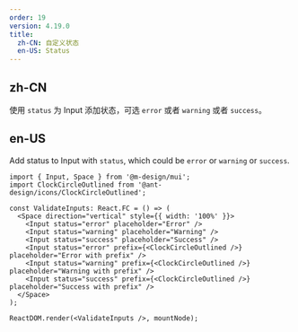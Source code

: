 ```yaml
---
order: 19
version: 4.19.0
title:
  zh-CN: 自定义状态
  en-US: Status
---
```


## zh-CN

使用 `status` 为 Input 添加状态，可选 `error` 或者 `warning` 或者 `success`。

## en-US

Add status to Input with `status`, which could be `error` or `warning` or `success`.

```tsx
import { Input, Space } from '@m-design/mui';
import ClockCircleOutlined from '@ant-design/icons/ClockCircleOutlined';

const ValidateInputs: React.FC = () => (
  <Space direction="vertical" style={{ width: '100%' }}>
    <Input status="error" placeholder="Error" />
    <Input status="warning" placeholder="Warning" />
    <Input status="success" placeholder="Success" />
    <Input status="error" prefix={<ClockCircleOutlined />} placeholder="Error with prefix" />
    <Input status="warning" prefix={<ClockCircleOutlined />} placeholder="Warning with prefix" />
    <Input status="success" prefix={<ClockCircleOutlined />} placeholder="Success with prefix" />
  </Space>
);

ReactDOM.render(<ValidateInputs />, mountNode);
```
